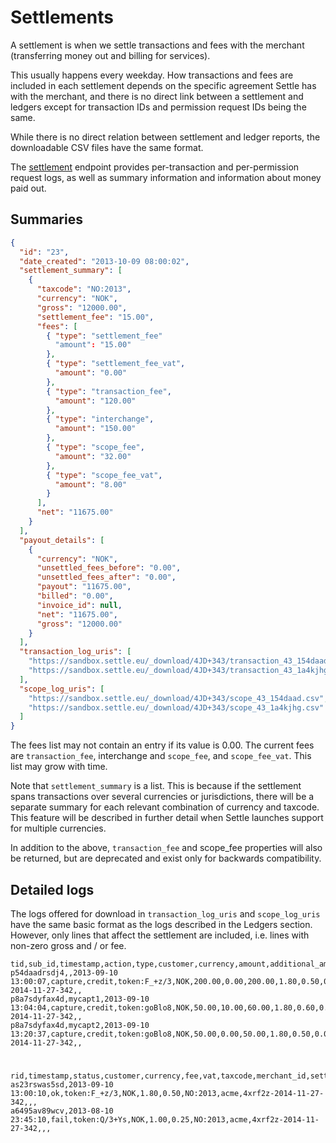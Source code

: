 # Settlements

A settlement is when we settle transactions and fees with the merchant (transferring money out and billing for services).

This usually happens every weekday. How transactions and fees are included in each settlement depends on the specific agreement Settle has with the merchant, and there is no direct link between a settlement and ledgers except for transaction IDs and permission request IDs being the same.

While there is no direct relation between settlement and ledger reports, the downloadable CSV files have the same format.

The [settlement](/merchant-api/b3A6MTUzOTU0MjQ-merchant-settlement-get) endpoint provides per-transaction and per-permission request logs, as well as summary information and information about money paid out.

## Summaries

```json title="Sample response from the merchant.settlement.get method"
{
  "id": "23",
  "date_created": "2013-10-09 08:00:02",
  "settlement_summary": [
    {
      "taxcode": "NO:2013",
      "currency": "NOK",
      "gross": "12000.00",
      "settlement_fee": "15.00",
      "fees": [
        { "type": "settlement_fee"
          "amount": "15.00"
        },
        { "type": "settlement_fee_vat",
          "amount": "0.00"
        },
        { "type": "transaction_fee",
          "amount": "120.00"
        },
        { "type": "interchange",
          "amount": "150.00"
        },
        { "type": "scope_fee",
          "amount": "32.00"
        },
        { "type": "scope_fee_vat",
          "amount": "8.00"
        }
      ],
      "net": "11675.00"
    }
  ],
  "payout_details": [
    {
      "currency": "NOK",
      "unsettled_fees_before": "0.00",
      "unsettled_fees_after": "0.00",
      "payout": "11675.00",
      "billed": "0.00",
      "invoice_id": null,
      "net": "11675.00",
      "gross": "12000.00"
    }
  ],
  "transaction_log_uris": [
    "https://sandbox.settle.eu/_download/4JD+343/transaction_43_154daad.csv",
    "https://sandbox.settle.eu/_download/4JD+343/transaction_43_1a4kjhg.csv"
  ],
  "scope_log_uris": [
    "https://sandbox.settle.eu/_download/4JD+343/scope_43_154daad.csv",
    "https://sandbox.settle.eu/_download/4JD+343/scope_43_1a4kjhg.csv"
  ]
}

```

The fees list may not contain an entry if its value is 0.00. The current fees are `transaction_fee`, interchange and `scope_fee`, and `scope_fee_vat`. This list may grow with time.

Note that `settlement_summary` is a list. This is because if the settlement spans transactions over several currencies or jurisdictions, there will be a separate summary for each relevant combination of currency and taxcode. This feature will be described in further detail when Settle launches support for multiple currencies.

In addition to the above, `transaction_fee` and scope_fee properties will also be returned, but are deprecated and exist only for backwards compatibility.


## Detailed logs

The logs offered for download in `transaction_log_uris` and `scope_log_uris` have the same basic format as the logs described in the Ledgers section. However, only lines that affect the settlement are included, i.e. lines with non-zero gross and / or fee.

```text title="Sample settlement transaction log"
tid,sub_id,timestamp,action,type,customer,currency,amount,additional_amount,gross,fee,interchange,vat,taxcode,net,merchant_id,settlement_id,reserved1,reserved2
p54daadrsdj4,,2013-09-10 13:00:07,capture,credit,token:F_+z/3,NOK,200.00,0.00,200.00,1.80,0.50,0.00,NO:2013,197.70,acme,4xrf2z-2014-11-27-342,,
p8a7sdyfax4d,mycapt1,2013-09-10 13:04:04,capture,credit,token:goBlo8,NOK,50.00,10.00,60.00,1.80,0.60,0.00,NO:2013,57.60,acme,4xrf2z-2014-11-27-342,,
p8a7sdyfax4d,mycapt2,2013-09-10 13:20:37,capture,credit,token:goBlo8,NOK,50.00,0.00,50.00,1.80,0.50,0.00,NO:2013,47.70,acme,4xrf2z-2014-11-27-342,,

```

#

```text title="Sample settlement scope (permission request) log"
rid,timestamp,status,customer,currency,fee,vat,taxcode,merchant_id,settlement_id,reserved1,reserved2,reserved3
as23rswas5sd,2013-09-10 13:00:10,ok,token:F_+z/3,NOK,1.80,0.50,NO:2013,acme,4xrf2z-2014-11-27-342,,,
a6495av89wcv,2013-08-10 23:45:10,fail,token:Q/3+Ys,NOK,1.00,0.25,NO:2013,acme,4xrf2z-2014-11-27-342,,,
```
